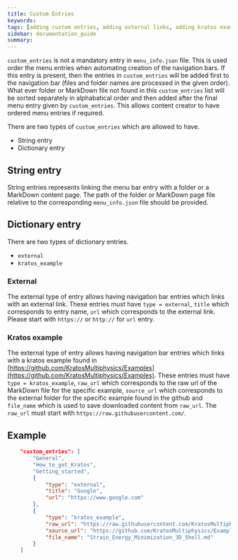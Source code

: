 ```yaml
---
title: Custom Entries
keywords: 
tags: [adding custom entries, adding external links, adding kratos examples]
sidebar: documentation_guide
summary: 
---
```



```custom_entries``` is not a mandatory entry in ```menu_info.json``` file. This is used order the menu entries when automating creation of the navigation bars. If this entry is present, then the entries in ```custom_entries``` will be added first to the navigation bar (files and folder names are processed in the given order). What ever folder or MarkDown file not found in this ```custom_entries``` list will be sorted separately in alphabatical order and then added after the final menu entry given by ```custom_entries```. This allows content creator to have ordered menu entries if required.

There are two types of ```custom_entries``` which are allowed to have.
* String entry
* Dictionary entry

## String entry

String entries represents linking the menu bar entry with a folder or a MarkDown content page. The path of the folder or MarkDown page file relative to the corresponding ```menu_info.json``` file should be provided.

## Dictionary entry

There are two types of dictionary entries.
* ```external```
* ```kratos_example```

### External
The external type of entry allows having navigation bar entries which links with an external link. These entries must have ```type = external```, ```title``` which corresponds to entry name, ```url``` which corresponds to the external link. Please start with ```https://``` or ```http://``` for ```url``` entry.

### Kratos example
The external type of entry allows having navigation bar entries which links with a kratos example found in [https://github.com/KratosMultiphysics/Examples](https://github.com/KratosMultiphysics/Examples). These entries must have ```type = kratos_example```, ```raw_url``` which corresponds to the raw url of the MarkDown file for the specific example, ```source_url``` which corresponds to the external folder for the specific example found in the github and ```file_name``` which is used to save downloaded content from ```raw_url```. The ```raw_url``` must start with ```https://raw.githubusercontent.com/```.

## Example

```json
    "custom_entries": [
        "General",
        "How_to_get_Kratos",
        "Getting_started",
        {
            "type": "external",
            "title": "Google",
            "url": "https://www.google.com"
        },
        {
            "type": "kratos_example",
            "raw_url": "https://raw.githubusercontent.com/KratosMultiphysics/Examples/master/shape_optimization/use_cases/02_Strain_Energy_Minimization_3D_Shell/README.md",
            "source_url": "https://github.com/KratosMultiphysics/Examples/tree/master/shape_optimization/use_cases/02_Strain_Energy_Minimization_3D_Shell",
            "file_name": "Strain_Energy_Minimization_3D_Shell.md"
        }
    ]
```